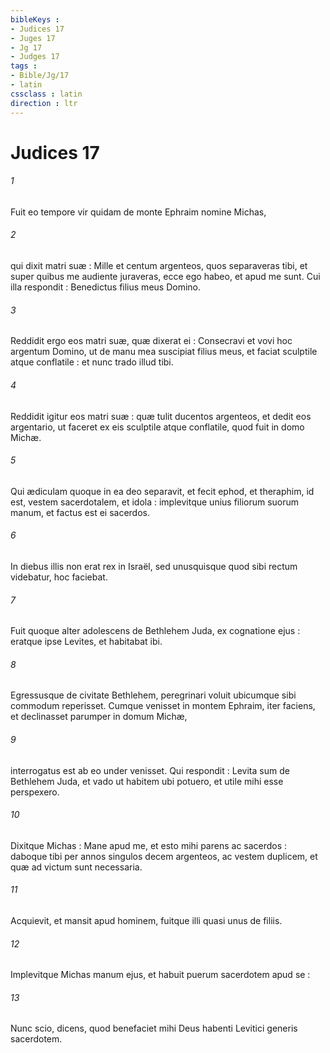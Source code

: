 ```yaml
---
bibleKeys : 
- Judices 17
- Juges 17
- Jg 17
- Judges 17
tags : 
- Bible/Jg/17
- latin
cssclass : latin
direction : ltr
---
```


# Judices 17

###### 1
Fuit eo tempore vir quidam de monte Ephraim nomine Michas,
###### 2
qui dixit matri suæ : Mille et centum argenteos, quos separaveras tibi, et super quibus me audiente juraveras, ecce ego habeo, et apud me sunt. Cui illa respondit : Benedictus filius meus Domino.
###### 3
Reddidit ergo eos matri suæ, quæ dixerat ei : Consecravi et vovi hoc argentum Domino, ut de manu mea suscipiat filius meus, et faciat sculptile atque conflatile : et nunc trado illud tibi.
###### 4
Reddidit igitur eos matri suæ : quæ tulit ducentos argenteos, et dedit eos argentario, ut faceret ex eis sculptile atque conflatile, quod fuit in domo Michæ.
###### 5
Qui ædiculam quoque in ea deo separavit, et fecit ephod, et theraphim, id est, vestem sacerdotalem, et idola : implevitque unius filiorum suorum manum, et factus est ei sacerdos.
###### 6
In diebus illis non erat rex in Israël, sed unusquisque quod sibi rectum videbatur, hoc faciebat.
###### 7
Fuit quoque alter adolescens de Bethlehem Juda, ex cognatione ejus : eratque ipse Levites, et habitabat ibi.
###### 8
Egressusque de civitate Bethlehem, peregrinari voluit ubicumque sibi commodum reperisset. Cumque venisset in montem Ephraim, iter faciens, et declinasset parumper in domum Michæ,
###### 9
interrogatus est ab eo under venisset. Qui respondit : Levita sum de Bethlehem Juda, et vado ut habitem ubi potuero, et utile mihi esse perspexero.
###### 10
Dixitque Michas : Mane apud me, et esto mihi parens ac sacerdos : daboque tibi per annos singulos decem argenteos, ac vestem duplicem, et quæ ad victum sunt necessaria.
###### 11
Acquievit, et mansit apud hominem, fuitque illi quasi unus de filiis.
###### 12
Implevitque Michas manum ejus, et habuit puerum sacerdotem apud se :
###### 13
Nunc scio, dicens, quod benefaciet mihi Deus habenti Levitici generis sacerdotem.
